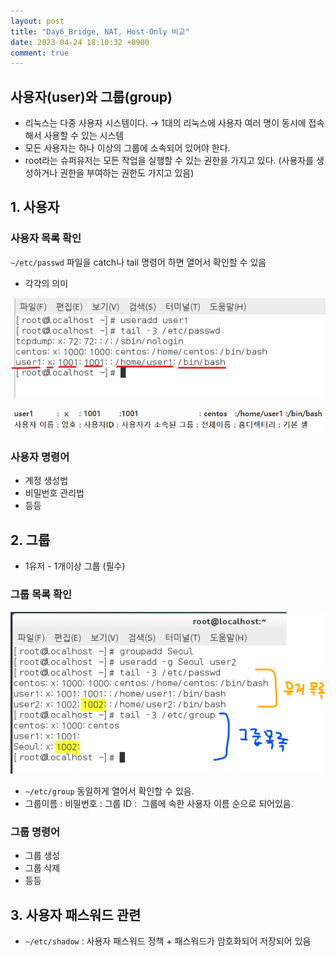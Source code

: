 ```yaml
---
layout: post
title: "Day6_Bridge, NAT, Host-Only 비교"
date: 2023-04-24 18:10:32 +0900
comment: true
---
```



## 사용자(user)와 그룹(group)

- 리눅스는 다중 사용자 시스템이다. → 1대의 리눅스에 사용자 여러 명이 동시에 접속해서 사용할 수 있는 시스템
- 모든 사용자는 하나 이상의 그룹에 소속되어 있어야 한다.
- root라는 슈퍼유저는 모든 작업을 실행할 수 있는 권한을 가지고 있다. (사용자를 생성하거나 권한을 부여하는 권한도 가지고 있음)

## 1. 사용자

### 사용자 목록 확인

`~/etc/passwd` 파일을 catch나 tail 명령어 하면 열어서 확인할 수 있음

- 각각의 의미

![Untitled](./images/Day3/Untitled%201.png)

![Untitled](./images/Day3/Untitled%202.png)

### 사용자 명령어

- 계정 생성법
- 비밀번호 관리법
- 등등

## 2. 그룹

- 1유저 - 1개이상 그룹 (필수)

### 그룹 목록 확인

![Untitled](./images/Day3/Untitled%203.png)

- `~/etc/group` 동일하게 열어서 확인할 수 있음.
- 그룹이름 : 비밀번호 : 그룹 ID :  그룹에 속한 사용자 이름 순으로 되어있음.

### 그룹 명령어

- 그룹 생성
- 그룹 삭제
- 등등

## 3. 사용자 패스워드 관련

- `~/etc/shadow` : 사용자 패스워드 정책 + 패스워드가 암호화되어 저장되어 있음